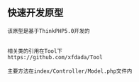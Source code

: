 ## 快速开发原型
    该原型是基于ThinkPHP5.0开发的
    
    
    相关类的引用在Tool下
    https://github.com/xfdada/Tool  
    
    主要方法在index/Controller/Model.php文件内
